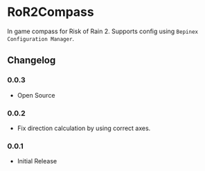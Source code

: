 # RoR2Compass

In game compass for Risk of Rain 2. Supports config using `Bepinex Configuration Manager`.

## Changelog

### 0.0.3

- Open Source

### 0.0.2

- Fix direction calculation by using correct axes.

### 0.0.1

- Initial Release